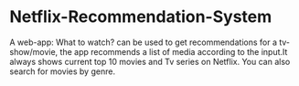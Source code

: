 # Netflix-Recommendation-System
A web-app: What to watch? can be used to get recommendations for a tv-show/movie, the app recommends a list of media according to the input.It always shows current top 10 movies and Tv series on Netflix. You can also search for movies by genre.


